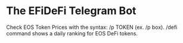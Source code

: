 # The EFiDeFi Telegram Bot


Check EOS Token Prices with the syntax: /p TOKEN (ex. /p box).
/defi command shows a daily ranking for EOS DeFi tokens.
